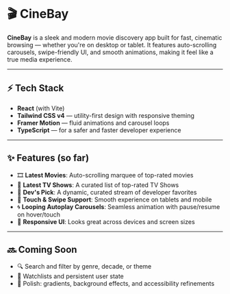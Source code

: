 # 🎬 CineBay

**CineBay** is a sleek and modern movie discovery app built for fast, cinematic browsing — whether you're on desktop or tablet. It features auto-scrolling carousels, swipe-friendly UI, and smooth animations, making it feel like a true media experience.

---

## ⚡ Tech Stack

- **React** (with Vite)
- **Tailwind CSS v4** — utility-first design with responsive theming
- **Framer Motion** — fluid animations and carousel loops
- **TypeScript** — for a safer and faster developer experience

---

## ✨ Features (so far)

- 🎞️ **Latest Movies**: Auto-scrolling marquee of top-rated movies 
- 🍿 **Latest TV Shows**: A curated list of top-rated TV Shows
- 🎯 **Dev's Pick**: A dynamic, curated stream of developer favorites
- 📱 **Touch & Swipe Support**: Smooth experience on tablets and mobile
- 🌀 **Looping Autoplay Carousels**: Seamless animation with pause/resume on hover/touch
- 🌄 **Responsive UI**: Looks great across devices and screen sizes

---

## 🔜 Coming Soon

- 🔍 Search and filter by genre, decade, or theme
- 📁 Watchlists and persistent user state
- 💅 Polish: gradients, background effects, and accessibility refinements
